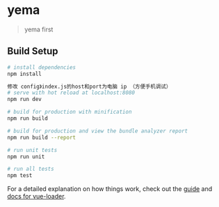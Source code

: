 # yema

> yema first

## Build Setup

``` bash
# install dependencies
npm install

修改 config》index.js的host和port为电脑 ip （方便手机调试）
# serve with hot reload at localhost:8080
npm run dev

# build for production with minification
npm run build

# build for production and view the bundle analyzer report
npm run build --report

# run unit tests
npm run unit

# run all tests
npm test
```

For a detailed explanation on how things work, check out the [guide](http://vuejs-templates.github.io/webpack/) and [docs for vue-loader](http://vuejs.github.io/vue-loader).
